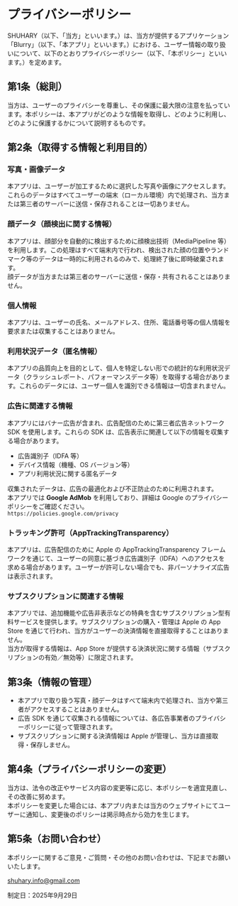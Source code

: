 # プライバシーポリシー

SHUHARY（以下、「当方」といいます。）は、当方が提供するアプリケーション「Blurry」（以下、「本アプリ」といいます。）における、ユーザー情報の取り扱いについて、以下のとおりプライバシーポリシー（以下、「本ポリシー」といいます。）を定めます。

## 第1条（総則）
当方は、ユーザーのプライバシーを尊重し、その保護に最大限の注意を払っています。本ポリシーは、本アプリがどのような情報を取得し、どのように利用し、どのように保護するかについて説明するものです。

## 第2条（取得する情報と利用目的）

### 写真・画像データ
本アプリは、ユーザーが加工するために選択した写真や画像にアクセスします。これらのデータはすべてユーザーの端末（ローカル環境）内で処理され、当方または第三者のサーバーに送信・保存されることは一切ありません。

### 顔データ（顔検出に関する情報）
本アプリは、顔部分を自動的に検出するために顔検出技術（MediaPipeline 等）を利用します。この処理はすべて端末内で行われ、検出された顔の位置やランドマーク等のデータは一時的に利用されるのみで、処理終了後に即時破棄されます。  
顔データが当方または第三者のサーバーに送信・保存・共有されることはありません。

### 個人情報
本アプリは、ユーザーの氏名、メールアドレス、住所、電話番号等の個人情報を要求または収集することはありません。

### 利用状況データ（匿名情報）
本アプリの品質向上を目的として、個人を特定しない形での統計的な利用状況データ（クラッシュレポート、パフォーマンスデータ等）を取得する場合があります。これらのデータには、ユーザー個人を識別できる情報は一切含まれません。

### 広告に関連する情報
本アプリにはバナー広告が含まれ、広告配信のために第三者広告ネットワーク SDK を使用します。これらの SDK は、広告表示に関連して以下の情報を収集する場合があります。

- 広告識別子（IDFA 等）  
- デバイス情報（機種、OS バージョン等）  
- アプリ利用状況に関する匿名データ  

収集されたデータは、広告の最適化および不正防止のために利用されます。  
本アプリでは **Google AdMob** を利用しており、詳細は Google のプライバシーポリシーをご確認ください。  
`https://policies.google.com/privacy`

### トラッキング許可（AppTrackingTransparency）
本アプリは、広告配信のために Apple の AppTrackingTransparency フレームワークを通じて、ユーザーの同意に基づき広告識別子（IDFA）へのアクセスを求める場合があります。ユーザーが許可しない場合でも、非パーソナライズ広告は表示されます。

### サブスクリプションに関連する情報
本アプリでは、追加機能や広告非表示などの特典を含むサブスクリプション型有料サービスを提供します。サブスクリプションの購入・管理は Apple の App Store を通じて行われ、当方がユーザーの決済情報を直接取得することはありません。  
当方が取得する情報は、App Store が提供する決済状況に関する情報（サブスクリプションの有効／無効等）に限定されます。

## 第3条（情報の管理）
- 本アプリで取り扱う写真・顔データはすべて端末内で処理され、当方や第三者がアクセスすることはありません。  
- 広告 SDK を通じて収集される情報については、各広告事業者のプライバシーポリシーに従って管理されます。  
- サブスクリプションに関する決済情報は Apple が管理し、当方は直接取得・保存しません。  

## 第4条（プライバシーポリシーの変更）
当方は、法令の改正やサービス内容の変更等に応じ、本ポリシーを適宜見直し、その改善に努めます。  
本ポリシーを変更した場合には、本アプリ内または当方のウェブサイトにてユーザーに通知し、変更後のポリシーは掲示時点から効力を生じます。  

## 第5条（お問い合わせ）
本ポリシーに関するご意見・ご質問・その他のお問い合わせは、下記までお願いいたします。  

shuhary.info@gmail.com  

制定日：2025年9月29日